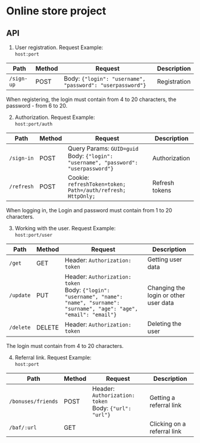 # Online store project

## API

1) User registration. Request Example:  
   `host:port`

| Path       | Method | Request                                                   | Description  |
|------------|--------|-----------------------------------------------------------|--------------|
| `/sign-up` | POST   | Body: `{"login": "username", "password": "userpassword"}` | Registration |

When registering, the login must contain from 4 to 20 characters, the password - from 6 to 20.

2) Authorization. Request Example:  
   `host:port/auth`

| Path       | Method | Request                                                                                 | Description    |
|------------|--------|-----------------------------------------------------------------------------------------|----------------|
| `/sign-in` | POST   | Query Params: `GUID=guid`<br/>Body: `{"login": "username", "password": "userpassword"}` | Authorization  |
| `/refresh` | POST   | Cookie: `refreshToken=token; Path=/auth/refresh; HttpOnly;`                             | Refresh tokens |

When logging in, the Login and password must contain from 1 to 20 characters.

3) Working with the user. Request Example:  
   `host:port/user`

| Path      | Method | Request                                                                                                                                | Description                           |
|-----------|--------|----------------------------------------------------------------------------------------------------------------------------------------|---------------------------------------|
| `/get`    | GET    | Header: `Authorization: token`                                                                                                         | Getting user data                     |
| `/update` | PUT    | Header: `Authorization: token`<br/>Body: `{"login": "username", "name": "name", "surname": "surname", "age": "age", "email": "email"}` | Changing the login or other user data |
| `/delete` | DELETE | Header: `Authorization: token`                                                                                                         | Deleting the user                     |

The login must contain from 4 to 20 characters.

4) Referral link. Request Example:  
   `host:port`

| Path               | Method | Request                                                   | Description                 |
|--------------------|--------|-----------------------------------------------------------|-----------------------------|
| `/bonuses/friends` | POST   | Header: `Authorization: token`<br/>Body: `{"url": "url"}` | Getting a referral link     |
| `/baf/:url`        | GET    |                                                           | Clicking on a referral link |

